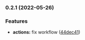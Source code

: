 ### 0.2.1 (2022-05-26)


### Features

* **actions:** fix workflow ([44dec41](https://github.com/ulbrich-media/clubcms/commit/44dec410dee06fcb20b20f76fb3c2a25e0dadf00))

